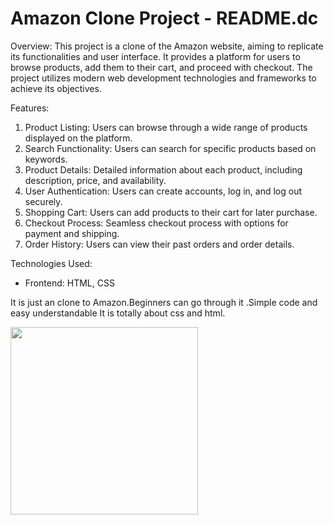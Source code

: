 # Amazon Clone Project - README.dc

Overview:
This project is a clone of the Amazon website, aiming to replicate its functionalities and user interface. It provides a platform for users to browse products, add them to their cart, and proceed with checkout. The project utilizes modern web development technologies and frameworks to achieve its objectives.

Features:
1. Product Listing: Users can browse through a wide range of products displayed on the platform.
2. Search Functionality: Users can search for specific products based on keywords.
3. Product Details: Detailed information about each product, including description, price, and availability.
4. User Authentication: Users can create accounts, log in, and log out securely.
5. Shopping Cart: Users can add products to their cart for later purchase.
6. Checkout Process: Seamless checkout process with options for payment and shipping.
7. Order History: Users can view their past orders and order details.

Technologies Used:
- Frontend: HTML, CSS
  
It is just an clone to Amazon.Beginners can go through it .Simple code and easy understandable
It is totally about css and html.
<p>
  <img src="image.png" width="300">
</p>
